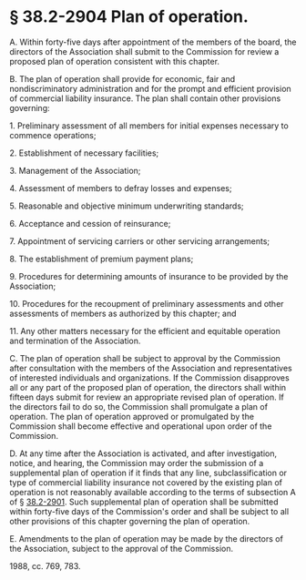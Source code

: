 # § 38.2-2904 Plan of operation.

<p>A. Within forty-five days after appointment of the members of the board, the directors of the Association shall submit to the Commission for review a proposed plan of operation consistent with this chapter.</p><p>B. The plan of operation shall provide for economic, fair and nondiscriminatory administration and for the prompt and efficient provision of commercial liability insurance. The plan shall contain other provisions governing:</p><p>1. Preliminary assessment of all members for initial expenses necessary to commence operations;</p><p>2. Establishment of necessary facilities;</p><p>3. Management of the Association;</p><p>4. Assessment of members to defray losses and expenses;</p><p>5. Reasonable and objective minimum underwriting standards;</p><p>6. Acceptance and cession of reinsurance;</p><p>7. Appointment of servicing carriers or other servicing arrangements;</p><p>8. The establishment of premium payment plans;</p><p>9. Procedures for determining amounts of insurance to be provided by the Association;</p><p>10. Procedures for the recoupment of preliminary assessments and other assessments of members as authorized by this chapter; and</p><p>11. Any other matters necessary for the efficient and equitable operation and termination of the Association.</p><p>C. The plan of operation shall be subject to approval by the Commission after consultation with the members of the Association and representatives of interested individuals and organizations. If the Commission disapproves all or any part of the proposed plan of operation, the directors shall within fifteen days submit for review an appropriate revised plan of operation. If the directors fail to do so, the Commission shall promulgate a plan of operation. The plan of operation approved or promulgated by the Commission shall become effective and operational upon order of the Commission.</p><p>D. At any time after the Association is activated, and after investigation, notice, and hearing, the Commission may order the submission of a supplemental plan of operation if it finds that any line, subclassification or type of commercial liability insurance not covered by the existing plan of operation is not reasonably available according to the terms of subsection A of § <a href='http://law.lis.virginia.gov/vacode/38.2-2901/'>38.2-2901</a>. Such supplemental plan of operation shall be submitted within forty-five days of the Commission's order and shall be subject to all other provisions of this chapter governing the plan of operation.</p><p>E. Amendments to the plan of operation may be made by the directors of the Association, subject to the approval of the Commission.</p><p>1988, cc. 769, 783.</p>